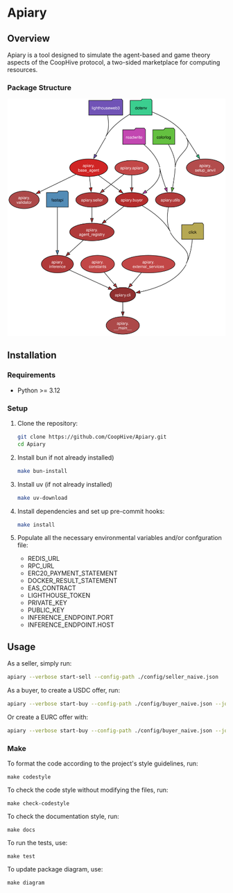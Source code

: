 # Apiary

## Overview

Apiary is a tool designed to simulate the agent-based and game theory aspects of the CoopHive protocol, a two-sided marketplace for computing resources.

### Package Structure

![](./docs/img/apiary.svg)

## Installation

### Requirements

- Python >= 3.12

### Setup

1. Clone the repository:

   ```bash
   git clone https://github.com/CoopHive/Apiary.git
   cd Apiary
2. Install bun if not already installed)

    ```bash
    make bun-install
3. Install uv (if not already installed)

    ```bash
    make uv-download
4. Install dependencies and set up pre-commit hooks:

    ```bash
    make install
5. Populate all the necessary environmental variables and/or confguration file:
    - REDIS_URL
    - RPC_URL
    - ERC20_PAYMENT_STATEMENT
    - DOCKER_RESULT_STATEMENT
    - EAS_CONTRACT
    - LIGHTHOUSE_TOKEN
    - PRIVATE_KEY
    - PUBLIC_KEY
    - INFERENCE_ENDPOINT.PORT
    - INFERENCE_ENDPOINT.HOST

## Usage

As a seller, simply run:

```bash
apiary --verbose start-sell --config-path ./config/seller_naive.json
```

As a buyer, to create a USDC offer, run:

```bash
apiary --verbose start-buy --config-path ./config/buyer_naive.json --job-path ./jobs/cowsay.Dockerfile --price '["0x036CbD53842c5426634e7929541eC2318f3dCF7e", 1000]'
```
Or create a EURC offer with:

```bash
apiary --verbose start-buy --config-path ./config/buyer_naive.json --job-path ./jobs/cowsay.Dockerfile --price '["0x808456652fdb597867f38412077A9182bf77359F", 1000]'
```
### Make

To format the code according to the project's style guidelines, run:

    make codestyle
To check the code style without modifying the files, run:

    make check-codestyle
To check the documentation style, run:

    make docs

To run the tests, use:

    make test

To update package diagram, use:

    make diagram
